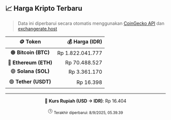 

<!-- HARGA_KRIPTO -->
## 📈 Harga Kripto Terbaru

> Data ini diperbarui secara otomatis menggunakan [CoinGecko API](https://www.coingecko.com/) dan [exchangerate.host](https://exchangerate.host/)

<div align="center">

| 🪙 Token | 💰 Harga (IDR) |
|:------:|---------------:|
| 🟠 **Bitcoin (BTC)**   | Rp 1.822.041.777 |
| 🔵 **Ethereum (ETH)**  | Rp 70.488.527 |
| 🟣 **Solana (SOL)**    | Rp 3.361.170 |
| 🟢 **Tether (USDT)**   | Rp 16.398 |

---

💱 **Kurs Rupiah (USD → IDR)**: Rp 16.404

🕒 <sub>Terakhir diperbarui: 8/9/2025, 05.39.39</sub>

</div>
<!-- /HARGA_KRIPTO -->